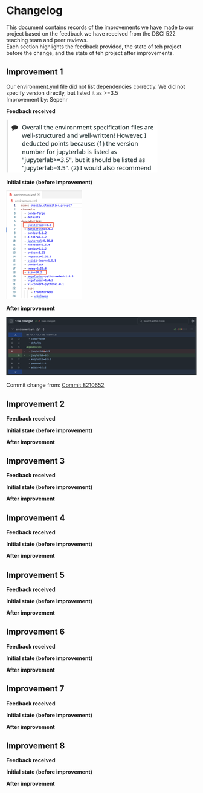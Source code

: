 # Changelog

This document contains records of the improvements we have made to our project based on the feedback we have received from the DSCI 522 teaching team and peer reviews.\
Each section highlights the feedback provided, the state of teh project before the change, and the state of teh project after improvements.

## Improvement 1

Our environment.yml file did not list dependencies correctly. We did not specify version directly, but listed it as >=3.5\
Improvement by: Sepehr

**Feedback received**

<img src="img/improvement_1_feedback.png" alt="Feedback received from TA" width="400" />

**Initial state (before improvement)**

<img src="img/improvement_1_before.png" alt="Environment.yml dependency before" width="200" />


**After improvement**

<img src="img/improvement_1_after.png" alt="Evidence of change" width="700" />

Commit change from: [Commit 8210652](https://github.com/UBC-MDS/obesity-classifier-group17/commit/8210652a3081cb35eca308751275b016555b41e4)


## Improvement 2

<Describe>

**Feedback received**


**Initial state (before improvement)**


**After improvement**

## Improvement 3

<Describe>

**Feedback received**


**Initial state (before improvement)**


**After improvement**

## Improvement 4

<Describe>

**Feedback received**


**Initial state (before improvement)**


**After improvement**

## Improvement 5

<Describe>

**Feedback received**


**Initial state (before improvement)**


**After improvement**


## Improvement 6

<Describe>

**Feedback received**


**Initial state (before improvement)**


**After improvement**

## Improvement 7

<Describe>

**Feedback received**


**Initial state (before improvement)**


**After improvement**

## Improvement 8

<Describe>

**Feedback received**


**Initial state (before improvement)**


**After improvement**

